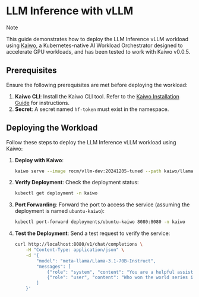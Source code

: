 # LLM Inference with vLLM

> [!NOTE]
> This guide demonstrates how to deploy the LLM Inference vLLM workload using [Kaiwo](https://github.com/silogen/kaiwo), a Kubernetes-native AI Workload Orchestrator designed to accelerate GPU workloads, and has been tested to work with Kaiwo v0.0.5.

## Prerequisites

Ensure the following prerequisites are met before deploying the workload:

1. **Kaiwo CLI**: Install the Kaiwo CLI tool. Refer to the [Kaiwo Installation Guide](https://github.com/silogen/kaiwo) for instructions.
2. **Secret**: A secret named `hf-token` must exist in the namespace.

## Deploying the Workload

Follow these steps to deploy the LLM Inference vLLM workload using Kaiwo:

1. **Deploy with Kaiwo**:
    ```bash
    kaiwo serve --image rocm/vllm-dev:20241205-tuned --path kaiwo/llama-3.1-70B-instruct_hf --gpus 1
    ```

2. **Verify Deployment**: Check the deployment status:
    ```bash
    kubectl get deployment -n kaiwo
    ```

3. **Port Forwarding**: Forward the port to access the service (assuming the deployment is named `ubuntu-kaiwo`):
    ```bash
    kubectl port-forward deployments/ubuntu-kaiwo 8080:8080 -n kaiwo
    ```

4. **Test the Deployment**: Send a test request to verify the service:
    ```bash
    curl http://localhost:8080/v1/chat/completions \
        -H "Content-Type: application/json" \
        -d '{
            "model": "meta-llama/Llama-3.1-70B-Instruct",
            "messages": [
                {"role": "system", "content": "You are a helpful assistant."},
                {"role": "user", "content": "Who won the world series in 2020?"}
            ]
        }'
    ```
